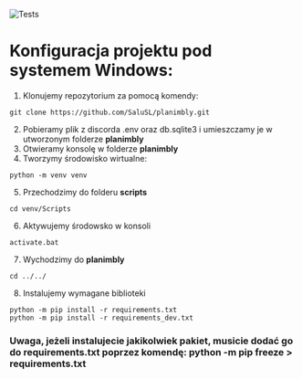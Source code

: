 ![Tests](https://github.com/SaluSL/planimbly/actions/workflows/tests.yml/badge.svg)

# Konfiguracja projektu pod systemem Windows:

1. Klonujemy repozytorium za pomocą komendy: 
```
git clone https://github.com/SaluSL/planimbly.git
```
2. Pobieramy plik z discorda .env oraz db.sqlite3 i umieszczamy je w utworzonym folderze **planimbly**
3. Otwieramy konsolę w folderze **planimbly**
4. Tworzymy środowisko wirtualne:
```
python -m venv venv
```
5. Przechodzimy do folderu **scripts**
```
cd venv/Scripts
```
6. Aktywujemy środowsko w konsoli
```
activate.bat
```
7. Wychodzimy do **planimbly**
```
cd ../../
```
8. Instalujemy wymagane biblioteki
```
python -m pip install -r requirements.txt
python -m pip install -r requirements_dev.txt
```


### Uwaga, jeżeli instalujecie jakikolwiek pakiet, musicie dodać go do requirements.txt poprzez komendę: python -m pip freeze > requirements.txt

